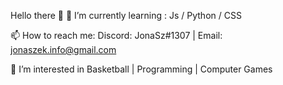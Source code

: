 Hello there 👋
🌱 I’m currently learning : Js / Python / CSS 

📫 How to reach me: Discord: JonaSz#1307 | Email: jonaszek.info@gmail.com

👀 I’m interested in Basketball | Programming | Computer Games

